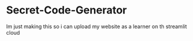 # Secret-Code-Generator
Im just making this so i can upload my website as a learner on th streamlit cloud

